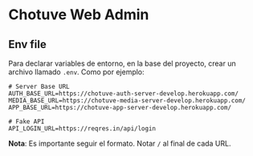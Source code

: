 # Chotuve Web Admin

## Env file
Para declarar variables de entorno, en la base del proyecto,
crear un archivo llamado `.env`. Como por ejemplo:  
```$xslt
# Server Base URL
AUTH_BASE_URL=https://chotuve-auth-server-develop.herokuapp.com/
MEDIA_BASE_URL=https://chotuve-media-server-develop.herokuapp.com/
APP_BASE_URL=https://chotuve-app-server-develop.herokuapp.com/

# Fake API
API_LOGIN_URL=https://reqres.in/api/login
```
**Nota**: Es importante seguir el formato. Notar `/` al final de cada URL.

